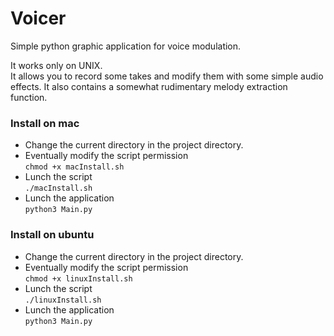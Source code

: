 # Voicer
Simple python graphic application for voice modulation.


It works only on UNIX.  
It allows you to record some takes and modify them with some simple audio effects.
It also contains a somewhat rudimentary melody extraction function.

### Install on mac
- Change the current directory in the project directory.
- Eventually modify the script permission  
  ```chmod +x macInstall.sh```   
- Lunch the script   
  ```./macInstall.sh```   
- Lunch the application   
  ```python3 Main.py```
  
  
### Install on ubuntu
- Change the current directory in the project directory.
- Eventually modify the script permission  
  ```chmod +x linuxInstall.sh```   
- Lunch the script   
  ```./linuxInstall.sh```   
- Lunch the application   
  ```python3 Main.py```
